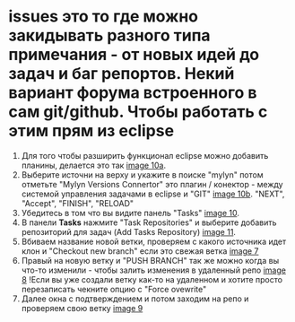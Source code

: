 # issues это то где можно закидывать разного типа примечания - от новых идей до задач и баг репортов. Некий вариант форума встроенного в сам git/github. Чтобы работать с этим прям из eclipse
1. Для того чтобы разширить функционал eclipse можно добавить планины, делается это так [image 10a](./10a.jpg).
2. Выберите источни на верху и укажите в поиске "mylyn" потом отметьте "Mylyn Versions Connertor" это плагин / конектор - между системой управления задачами в eclipse и "GIT" [image 10b](./10b.jpg). "NEXT", "Accept", "FINISH", "RELOAD"
3. Убедитесь в том что вы видите панель "Tasks" [image 10](./10.jpg). 
4. В панели **Tasks** нажмите "Task Repositories" и выберите добавить репозиторий для задач (Add Tasks Repository) [image 11](./11.jpg).
5. Вбиваем название новой ветки, проверяем с какого источника идет клон и "Checkout new branch" если это свежая ветка [image 7](./7.jpg)
6. Правый на новую ветку и "PUSH BRANCH" так же можно когда вы что-то изменили - чтобы залить изменения в удаленный репо [image 8](./8.jpg) !Если вы уже создали ветку как-то на удаленном и хотите просто перезаписать чекните опцию с "Force ovewrite"
7. Далее окна с подтверждением и потом заходим на репо и проверяем свою ветку [image 9](./9.jpg)

